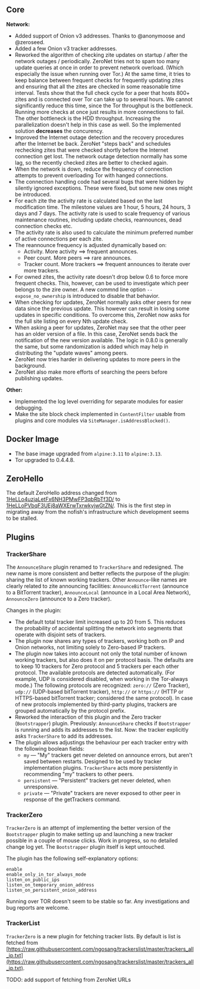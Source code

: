 
## Core

**Network:**

* Added support of Onion v3 addresses. Thanks to @anonymoose and @zeroseed.
* Added a few Onion v3 tracker addresses.
* Reworked the algorithm of checking zite updates on startup / after the network outages / periodically. ZeroNet tries not to spam too many update queries  at once in order to prevent network overload. (Which especially the issue when running over Tor.) At the same time, it tries to keep balance between frequent checks for frequently updating zites and ensuring that all the zites are checked in some reasonable time interval. Tests show that the full check cycle for a peer that hosts 800+ zites and is connected over Tor can take up to several hours. We cannot significantly reduce this time, since the Tor throughput is the bottleneck. Running more checks at once just results in more connections to fail. The other bottleneck is the HDD throughput. Increasing the parallelization doesn't help in this case as well. So the implemented solution **decreases** the concurency.
* Improved the Internet outage detection and the recovery procedures after the Internet be back. ZeroNet "steps back" and schedules rechecking zites that were checked shortly before the Internet connection get lost. The network outage detection normally has some lag, so the recently checked zites are better to checked again.
* When the network is down,  reduce the frequency of connection attempts to prevent overloading Tor with hanged connections.
* The connection handling code had several bugs that were hidden by silently ignored exceptions. These were fixed, but some new ones might be introduced.
* For each zite the activity rate is calculated based on the last modification time. The milestone values are 1 hour, 5 hours, 24 hours, 3 days and 7 days. The activity rate is used to scale frequency of various maintenance routines, including update checks, reannounces, dead connection checks etc.
* The activity rate is also used to calculate the minimum preferred number of active connections per each zite.
* The reannounce frequency is adjusted dynamically based on:
  * Activity. More activity ==> frequent announces.
  * Peer count. More peers  ==> rare announces.
  * Tracker count. More trackers ==> frequent announces to iterate over more trackers.
* For owned zites, the activity rate doesn't drop below 0.6 to force more frequent checks. This, however, can be used to investigate which peer belongs to the zire owner. A new commnd line option `--expose_no_ownership` is introduced to disable that behavior.
* When checking for updates, ZeroNet normally asks other peers for new data since the previous update. This however can result in losing some updates in specific conditions. To overcome this, ZeroNet now asks for the full site listing on every Nth update check.
* When asking a peer for updates, ZeroNet may see that the other peer has an older version of a file. In this case, ZeroNet sends back the notification of the new version available. The logic in 0.8.0 is generally the same, but some randomization is added which may help in distributing the "update waves" among peers.
* ZeroNet now tries harder in delivering updates to more peers in the background.
* ZeroNet also make more efforts of searching the peers before publishing updates.

**Other:**

* Implemented the log level overriding for separate modules for easier debugging.
* Make the site block check implemented in `ContentFilter` usable from plugins and core modules via `SiteManager.isAddressBlocked()`.

## Docker Image

* The base image upgraded from `alpine:3.11` to `alpine:3.13`.
* Tor upgraded to 0.4.4.8.

## ZeroHello

The default ZeroHello address changed from [1HeLLo4uzjaLetFx6NH3PMwFP3qbRbTf3D/](http://127.0.0.1:43110/1HeLLo4uzjaLetFx6NH3PMwFP3qbRbTf3D/) to [1HeLLoPVbqF3UEj8aWXErwTxrwkyjwGtZN/](http://127.0.0.1:43110/1HeLLoPVbqF3UEj8aWXErwTxrwkyjwGtZN/). This is the first step in migrating away from the nofish's infrastructure which development seems to be stalled.

## Plugins

### TrackerShare

The `AnnounceShare` plugin renamed to `TrackerShare` and redesigned. The new name is more consistent and better reflects the purpose of the plugin: sharing the list of known working trackers. Other `Announce`-like names are clearly related to zite announcing facilities: `AnnounceBitTorrent` (announce to a BitTorrent tracker), `AnnounceLocal` (announce in a Local Area Network), `AnnounceZero` (announce to a Zero tracker).

Changes in the plugin:

* The default total tracker limit increased up to 20 from 5. This reduces the probability of accidental splitting the network into segments that operate with disjoint sets of trackers.
* The plugin now shares any types of trackers, working both on IP and Onion networks, not limiting solely to Zero-based IP trackers.
* The plugin now takes into account not only the total number of known working trackers, but also does it on per protocol basis. The defaults are to keep 10 trackers for Zero protocol and 5 trackers per each other protocol. The available protocols are detected automatically. (For example, UDP is considered disabled, when working in the Tor-always mode.) The following protocols are recognized: `zero://` (Zero Tracker), `udp://` (UDP-based bitTorrent tracker), `http://` or `https://` (HTTP or HTTPS-based bitTorrent tracker; considered the same protocol). In case of new protocols implemented by third-party plugins, trackers are grouped automatically by the protocol prefix.
* Reworked the interaction of this plugin and the Zero tracker (`Bootstrapper`) plugin. Previously: `AnnounceShare` checks if `Bootstrapper` is running and adds its addresses to the list. Now: the tracker explicitly asks `TrackerShare` to add its addresses.
* The plugin allows adjustings the behaviour per each tracker entry with the following boolean fields:
  * `my` — "My" trackers get never deleted on announce errors, but aren't saved between restarts. Designed to be used by tracker implementation plugins. `TrackerShare` acts more persistently in recommending "my" trackers to other peers.
  * `persistent` — "Persistent" trackers get never deleted, when unresponsive.
  * `private` — "Private" trackers are never exposed to other peer in response of the getTrackers command.

### TrackerZero

`TrackerZero` is an attempt of implementing the better version of the `Bootstrapper` plugin to make setting up and launching a new tracker possible in a couple of mouse clicks. Work in progress, so no detailed change log yet. The `Bootstrapper` plugin itself is kept untouched.

The plugin has the following self-explanatory options:

```
enable
enable_only_in_tor_always_mode
listen_on_public_ips
listen_on_temporary_onion_address
listen_on_persistent_onion_address
```

Running over TOR doesn't seem to be stable so far. Any investigations and bug reports are welcome.

### TrackerList

`TrackerZero` is a new plugin for fetching tracker lists. By default is list is fetched from [https://raw.githubusercontent.com/ngosang/trackerslist/master/trackers_all_ip.txt](https://raw.githubusercontent.com/ngosang/trackerslist/master/trackers_all_ip.txt).

TODO: add support of fetching from ZeroNet URLs
